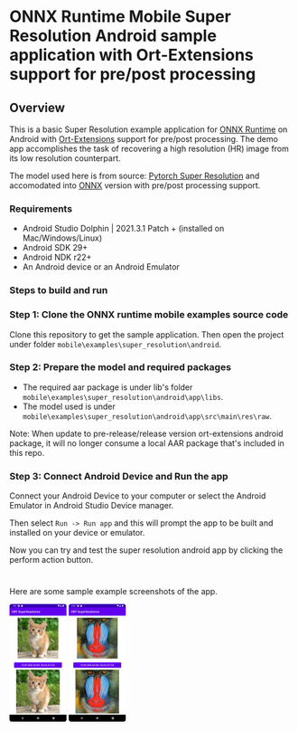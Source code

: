 # ONNX Runtime Mobile Super Resolution Android sample application with Ort-Extensions support for pre/post processing

## Overview

This is a basic Super Resolution example application for [ONNX Runtime](https://github.com/microsoft/onnxruntime) on Android with [Ort-Extensions](https://github.com/microsoft/onnxruntime-extensions) support for pre/post processing. The demo app accomplishes the task of recovering a high resolution (HR) image from its low resolution counterpart.

The model used here is from source: [Pytorch Super Resolution](https://pytorch.org/tutorials/advanced/super_resolution_with_onnxruntime.html) and accomodated into [ONNX](https://github.com/onnx/onnx) version with pre/post processing support.


### Requirements
- Android Studio Dolphin | 2021.3.1 Patch + (installed on Mac/Windows/Linux)
- Android SDK 29+
- Android NDK r22+
- An Android device or an Android Emulator

### Steps to build and run


### Step 1: Clone the ONNX runtime mobile examples source code

Clone this repository to get the sample application. Then open the project under folder `mobile\examples\super_resolution\android`.


### Step 2: Prepare the model and required packages

- The required aar package is under lib's folder `mobile\examples\super_resolution\android\app\libs`.
- The model used is under `mobile\examples\super_resolution\android\app\src\main\res\raw`.

Note: When update to pre-release/release version ort-extensions android package, it will no longer consume a local AAR package that's included in this repo.


### Step 3: Connect Android Device and Run the app
  Connect your Android Device to your computer or select the Android Emulator in Android Studio Device manager.

  Then select `Run -> Run app` and this will prompt the app to be built and installed on your device or emulator.

  Now you can try and test the super resolution android app by clicking the perform action button.

#
Here are some sample example screenshots of the app.

<img width=20% src="images/Screenshot_1.png" alt="App Screenshot 1" />

<img width=20% src="images/Screenshot_2.png" alt="App Screenshot 2" />